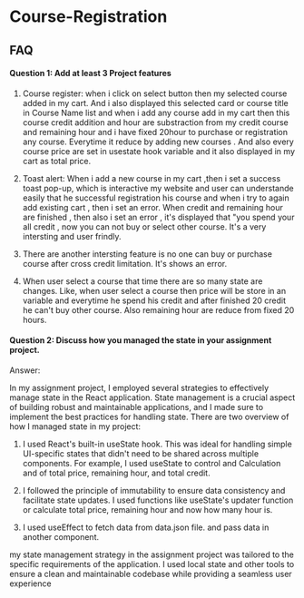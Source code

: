 
# Course-Registration




## FAQ

#### Question 1:  Add at least 3 Project features

1. Course register: when i click on select button then my selected course added in my cart. And i also displayed this selected card or course title  in  Course Name list and when i add any course add in my cart then this course credit addition and hour are substraction from my credit course and remaining hour and i have fixed 20hour to purchase or registration any course. Everytime it reduce by adding new courses . And also every course price are set in usestate hook variable and it also displayed in my cart as total price.

2. Toast alert: When i add a new course in my cart ,then i set a success toast pop-up, which is interactive my website and user can understande easily that he successful registration his course and when i try to again add existing cart , then i set an error. When credit and remaining hour are finished , then also i set an error , it's displayed that "you spend your all credit , now you can not buy or select other course. It's a very intersting and user frindly.

3. There are another intersting feature is no one can buy or purchase course after cross credit limitation.
It's shows an error.

4. When user select a course that time there are so many state are changes. Like, when user select a course then price will be store in an variable and everytime he spend his credit and after finished 20 credit he can't buy other course. Also remaining hour are reduce from fixed 20 hours.
 



#### Question 2: Discuss how you managed the state in your assignment project.


Answer: 

In my assignment project, I employed several strategies to effectively manage state in the React application. State management is a crucial aspect of building robust and maintainable applications, and I made sure to implement the best practices for handling state. There are two overview of how I managed state in my project:

1. I used React's built-in useState hook. This was ideal for handling simple UI-specific states that didn't need to be shared across multiple components. For example, I used useState to control and Calculation and  of total price, remaining hour, and total credit.

2. I followed the principle of immutability to ensure data consistency and facilitate state updates. I used functions like useState's updater function or calculate total price, remaining hour and now how many hour is.

3. I used useEffect to fetch data from data.json file. and pass data in another component.


my state management strategy in the assignment project was tailored to the specific requirements of the application. I used local state and other tools to ensure a clean and maintainable codebase while providing a seamless user experience



